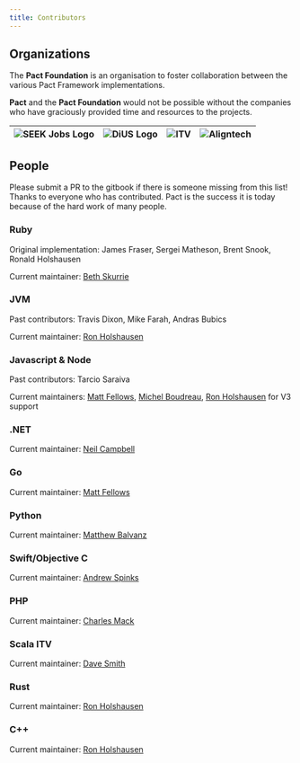 ```yaml
---
title: Contributors
---
```


## Organizations

The **Pact Foundation** is an organisation to foster collaboration between the various Pact Framework implementations.

**Pact** and the **Pact Foundation** would not be possible without the companies who have graciously provided time and resources to the projects.

| ![SEEK Jobs Logo](/img/seek.jpg) | ![DiUS Logo](/img/dius.png) | ![ITV](/img/itv.png) | ![Aligntech](https://www.aligntech.com/img/align-logo.png) |
| :--- | :--- | :--- | :--- |


## People

Please submit a PR to the gitbook if there is someone missing from this list! Thanks to everyone who has contributed. Pact is the success it is today because of the hard work of many people.

### Ruby

Original implementation: James Fraser, Sergei Matheson, Brent Snook, Ronald Holshausen

Current maintainer: [Beth Skurrie](https://github.com/bethesque/)

### JVM

Past contributors: Travis Dixon, Mike Farah, Andras Bubics

Current maintainer: [Ron Holshausen](https://github.com/uglyog)

### Javascript & Node

Past contributors: Tarcio Saraiva

Current maintainers: [Matt Fellows](https://github.com/mefellows), [Michel Boudreau](https://github.com/mboudreau), [Ron Holshausen](https://github.com/uglyog) for V3 support

### .NET

Current maintainer: [Neil Campbell](https://github.com/neilcampbell)

### Go

Current maintainer: [Matt Fellows](https://github.com/mefellows)

### Python

Current maintainer: [Matthew Balvanz](https://github.com/matthewbalvanz-wf)

### Swift/Objective C

Current maintainer: [Andrew Spinks](https://github.com/andrewspinks)

### PHP

Current maintainer: [Charles Mack](https://github.com/mattermack)

### Scala ITV

Current maintainer: [Dave Smith](https://github.com/davesmith00000)

### Rust

Current maintainer: [Ron Holshausen](https://github.com/uglyog)

### C++

Current maintainer: [Ron Holshausen](https://github.com/uglyog)
